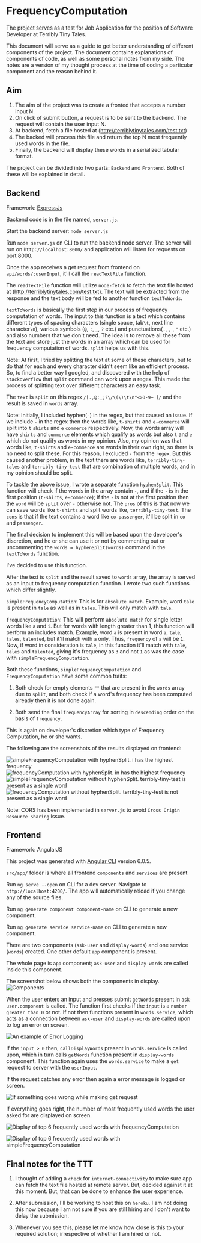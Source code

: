 # FrequencyComputation

The project serves as a test for Job Application for the position of Software Developer at Terribly Tiny Tales.

This document will serve as a guide to get better understanding of different components of the project. The document contains explanations of components of code, as well as some personal notes from my side. The notes are a version of my thought process at the time of coding a particular component and the reason behind it.

## Aim

1. The aim of the project was to create a fronted that accepts a number input N.
2. On click of submit button, a request is to be sent to the backend. The request will contain the user input N.
3. At backend, fetch a file hosted at (http://terriblytinytales.com/test.txt)
4. The backed will process this file and return the top N most frequently used words in the file.
5. Finally, the backend will display these words in a serialized tabular format.

The project can be divided into two parts: `Backend` and `Frontend`. Both of these will be explained in detail.

## Backend

Framework: [ExpressJs](https://expressjs.com/)

Backend code is in the file named, `server.js`.

Start the backend server: `node server.js`

Run `node server.js` on CLI to run the backend node server. The server will run on `http://localhost:8000/` and application will listen for requests on port 8000.

Once the app receives a get request from frontend on `api/words/:userInput`, it'll call the `readTextFile` function.

The `readTextFile` function will utilize `node-fetch` to fetch the text file hosted at (http://terriblytinytales.com/test.txt). The text will be extracted from the response and the text body will be fed to another function `textToWords`.

`textToWords` is basically the first step in our process of frequency computation of words. The input to this function is a text which contains different types of spacing characters (single space, tab`\t`, next line character`\n`), various symbols (`@`, `:`, `_`, `?` etc.) and punctuations(`.`, `,` , `"` etc.) and also numbers that we don't need.  The idea is to remove all these from the text and store just the words in an array which can be used for frequency computation of words. `split` helps us with this.

Note: At first, I tried by splitting the text at some of these characters, but to do that for each and every character didn't seem like an efficient process. So, to find a better way I googled, and discovered with the help of `stackoverflow` that `split` command can work upon a regex. This made the process of splitting text over different characters an easy task.

The `text` is `split` on  this regex `/[.,@:_;?\/\(\)\t\n"<>0-9– ]/` and the result is saved in `words` array.

Note: Initially, I included hyphen(`-`) in the regex, but that caused an issue. If we include `-` in the regex then the words like, `t-shirts` and `e-commerce` will split into `t` `shirts` and `e` `commerce` respectively. Now, the words array will have `shirts` and `commerce`  elements which qualify as words but also `t` and `e` which do not qualify as words in my opinion. Also, my opinion was that words like, `t-shirts` and `e-commerce` are words in their own right, so there is no need to split these. For this reason, I excluded `-` from the `regex`. But this caused another problem, in the text there are words like, `terribly-tiny-tales` and `terribly-tiny-test` that are combination of multiple words, and in my opinion should be split.

To tackle the  above issue, I wrote a separate function `hyphenSplit`. This function will check if the words in the array contain `-`, and  if the `-` is in the first position (`t-shirts`, `e-commerce`); if the `-` is not at the first position then the `word` will be `split` over `-` otherwise not. The `pros` of this is that now we can save words like `t-shirts` and split words like, `terribly-tiny-test`. The `cons` is that if the text  contains a word like `co-passenger`, it'll be split in `co` and `passenger`.

The final decision to implement this will be based upon the developer's discretion, and he or she can use it or not by commenting out or uncommenting the `words = hyphenSplit(words)` command in the `textToWords` function.   

I've decided to use this function.

After the text is `split` and the result saved to `words` array, the array is served as an input to frequency computation function. I wrote two such functions which differ slightly.

`simpleFrequencyComputation`: This is for `absolute match`. Example, word `tale` is present in `tale` as well as in `tales`. This will only match with `tale`.

`frequencyComputation`: This will perform `absolute match` for single letter words like `a` and `i`. But for words with length greater than 1, this function will perform an includes match. Example, word `a` is present in word `a`, `tale`, `tales`, `talented`, but it'll match with `a` only. Thus, `frequency` of `a` will be `1`. Now, if word in consideration is `tale`, in this function it'll match with `tale`, `tales` and `talented`, giving it's frequency as `3` and not  `1` as was the case with `simpleFrequencyComputation`.

Both these functions, `simpleFrequencyComputation` and `FrequencyComputation` have some common traits:

1. Both check for empty elements  `""` that are present in the `words` array due to `split`, and both check if a word's frequency has been computed already then it is not done again.

2. Both send the final `frequencyArray` for sorting in `descending` order on the basis of `frequency`.

This is again on developer's discretion which type of Frequency Computation, he or she wants.

The following are the screenshots of the results displayed on frontend:

![`simpleFrequencyComputation` with hyphenSplit. `i` has the highest frequency](screenshots/simpleFrequencyComputation_w_hyphenSplit.png)  
![`frequencyComputation` with hyphenSplit. `in` has the highest frequency](screenshots/frequencyComputation_w_hyphenSplit.png)  
![`simpleFrequencyComputation` without `hyphenSplit`. `terribly-tiny-test` is present as a single word](screenshots/simpleFrequencyComputation_w-o_hyphenSplit.png)  
![`frequencyComputation` without `hyphenSplit`. `terribly-tiny-test` is not present as a single word](screenshots/frequencyComputation_w-o_hyphenSplit.png)  

Note: CORS has been implemented in `server.js` to avoid `Cross Origin Resource Sharing` issue.

## Frontend

Framework: AngularJS

This project was generated with [Angular CLI](https://github.com/angular/angular-cli) version 6.0.5.

`src/app/` folder is where all frontend `components` and `services` are present

Run `ng serve --open` on CLI for a dev server. Navigate to `http://localhost:4200/`. The app will automatically reload if you change any of the source files.

Run `ng generate component component-name` on CLI to generate a new component.

Run `ng generate service service-name` on CLI to generate a new component.

There are two components (`ask-user` and `display-words`) and one service (`words`) created. One other default `app` component is present.

The whole page is `app` component; `ask-user` and `display-words` are called inside this component.

The screenshot below shows both the components in display.
![Components](screenshots/components.png)

When the user enters an input and presses submit `getWords` present in `ask-user.component` is called. The function first checks if the `input` is a `number greater than 0` or not. If not then functions present in `words.service`, which acts as a connection between `ask-user` and `display-words` are called upon to log an error on screen.

![An example of Error Logging](screenshots/error_log.png)

If the `input > 0` then, `callDisplayWords` present in  `words.service` is called upon, which in turn calls `getWords` function present in `display-words` component. This function again uses the `words.service` to make a `get` request to server with the `userInput`.

If the request catches any error then again a error message is logged on screen.

![If something goes wrong while making `get` request](screenshots/error_log1.png)

If everything goes right, the number of most frequently used words the user asked for are displayed on screen.

![Display of top 6 frequently used words with `frequencyComputation`](screenshots/display_frequencyComputation.png)  

![Display of top 6 frequently used words with `simpleFrequencyComputation`](screenshots/display_simpleFrequencyComputation.png)  

## Final notes for the TTT

1. I thought of adding a `check` for `internet-connectivity` to make sure app can fetch the text file hosted at remote server. But, decided against it at this moment. But, that can be done to enhance the user experience.

2. After submission, I'll be working to host this on `heroku`. I am not doing this now because I am not sure if you are still hiring and I don't want to delay the submission.

3. Whenever you see this, please let me know how close is this to your required solution; irrespective of whether I am hired or not.